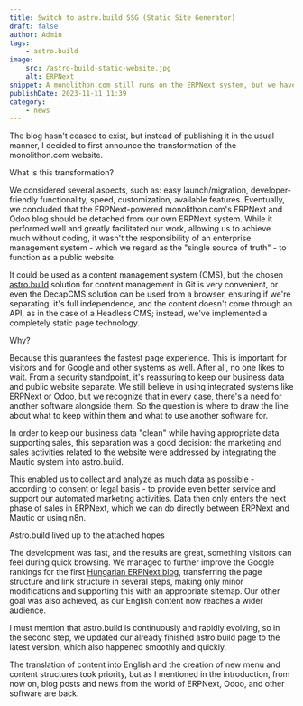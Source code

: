 ```yaml
---
title: Switch to astro.build SSG (Static Site Generator)
draft: false
author: Admin
tags:
    - astro.build
image:
    src: /astro-build-static-website.jpg
    alt: ERPNext
snippet: A monolithon.com still runs on the ERPNext system, but we have separated the public website and now use astro.build for it.
publishDate: 2023-11-11 11:39
category:
    - news
---
```


<p>The blog hasn't ceased to exist, but instead of publishing it in the usual manner, I decided to first announce the transformation of the monolithon.com website.</p>
<p>What is this transformation?</p>
<p>We considered several aspects, such as: easy launch/migration, developer-friendly functionality, speed, customization, available features. Eventually, we concluded that the ERPNext-powered monolithon.com's ERPNext and Odoo blog should be detached from our own ERPNext system. While it performed well and greatly facilitated our work, allowing us to achieve much without coding, it wasn't the responsibility of an enterprise management system - which we regard as the "single source of truth" - to function as a public website.</p>
<p>It could be used as a content management system (CMS), but the chosen <a href="https://www.monolithon.com/static-site-generator">astro.build</a> solution for content management in Git is very convenient, or even the DecapCMS solution can be used from a browser, ensuring if we're separating, it's full independence, and the content doesn't come through an API, as in the case of a Headless CMS; instead, we've implemented a completely static page technology.</p>
<p>Why?</p>
<p>Because this guarantees the fastest page experience. This is important for visitors and for Google and other systems as well. After all, no one likes to wait. From a security standpoint, it's reassuring to keep our business data and public website separate. We still believe in using integrated systems like ERPNext or Odoo, but we recognize that in every case, there's a need for another software alongside them. So the question is where to draw the line about what to keep within them and what to use another software for.</p>
<p>In order to keep our business data "clean" while having appropriate data supporting sales, this separation was a good decision: the marketing and sales activities related to the website were addressed by integrating the Mautic system into astro.build.</p>
<p>This enabled us to collect and analyze as much data as possible - according to consent or legal basis - to provide even better service and support our automated marketing activities. Data then only enters the next phase of sales in ERPNext, which we can do directly between ERPNext and Mautic or using n8n.</p>
<p>Astro.build lived up to the attached hopes</p>
<p>The development was fast, and the results are great, something visitors can feel during quick browsing. We managed to further improve the Google rankings for the first <a href="https://www.monolithon.com/blog">Hungarian ERPNext blog</a>, transferring the page structure and link structure in several steps, making only minor modifications and supporting this with an appropriate sitemap. Our other goal was also achieved, as our English content now reaches a wider audience.</p>
<p>I must mention that astro.build is continuously and rapidly evolving, so in the second step, we updated our already finished astro.build page to the latest version, which also happened smoothly and quickly.</p>
<p>The translation of content into English and the creation of new menu and content structures took priority, but as I mentioned in the introduction, from now on, blog posts and news from the world of ERPNext, Odoo, and other software are back.</p>
</p></p>